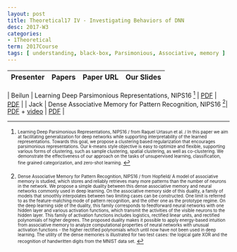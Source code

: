 ```yaml
---
layout: post
title: Theoretical17 IV - Investigating Behaviors of DNN
desc: 2017-W3
categories:
- 1Theoretical
term: 2017Course
tags: [ understanding, black-box, Parsimonious, Associative, memory ]
---
```


| Presenter | Papers | Paper URL| Our Slides |
| -----: | ---------------------------: | :----- | :----- |
<!--header-->
| Beilun | Learning Deep Parsimonious Representations, NIPS16 [^1] | [PDF](https://papers.nips.cc/paper/6263-learning-deep-parsimonious-representations) | [PDF]({{site.baseurl}}/talks/20170907-Beilun.pdf) |
| Jack | Dense Associative Memory for Pattern Recognition, NIPS16 [^2]| [PDF](https://arxiv.org/abs/1606.01164) + [video](hhttps://www.youtube.com/watch?v=30lMjQk_Lb0) | [PDF]({{site.baseurl}}/talks/20170907-Jack.pdf) |

<!--excerpt.start-->
[^1]: <sub><sup> Learning Deep Parsimonious Representations, NIPS16 / from 	Raquel Urtasun et al. / In this paper we aim at facilitating generalization for deep networks while supporting interpretability of the learned representations. Towards this goal, we propose a clustering based regularization that encourages parsimonious representations. Our k-means style objective is easy to optimize and flexible, supporting various forms of clustering, such as sample clustering, spatial clustering, as well as co-clustering. We demonstrate the effectiveness of our approach on the tasks of unsupervised learning, classification, fine grained categorization, and zero-shot learning. </sup></sub>





[^2]: <sub><sup>  Dense Associative Memory for Pattern Recognition, NIPS16 / from Hopfield/ A model of associative memory is studied, which stores and reliably retrieves many more patterns than the number of neurons in the network. We propose a simple duality between this dense associative memory and neural networks commonly used in deep learning. On the associative memory side of this duality, a family of models that smoothly interpolates between two limiting cases can be constructed. One limit is referred to as the feature-matching mode of pattern recognition, and the other one as the prototype regime. On the deep learning side of the duality, this family corresponds to feedforward neural networks with one hidden layer and various activation functions, which transmit the activities of the visible neurons to the hidden layer. This family of activation functions includes logistics, rectified linear units, and rectified polynomials of higher degrees. The proposed duality makes it possible to apply energy-based intuition from associative memory to analyze computational properties of neural networks with unusual activation functions - the higher rectified polynomials which until now have not been used in deep learning. The utility of the dense memories is illustrated for two test cases: the logical gate XOR and the recognition of handwritten digits from the MNIST data set. </sup></sub>





